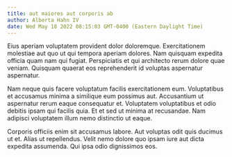 ```yaml
---
title: aut maiores aut corporis ab
author: Alberta Hahn IV
date: Wed May 18 2022 08:15:03 GMT-0400 (Eastern Daylight Time)
---
```

Eius aperiam voluptatem provident dolor doloremque. Exercitationem molestiae aut quo ut qui tempora aperiam dolores. Nam quisquam expedita officia quam nam qui fugiat. Perspiciatis et qui architecto rerum dolore quae veniam. Quisquam quaerat eos reprehenderit id voluptas aspernatur aspernatur.

 Nam neque quis facere voluptatum facilis exercitationem eum. Voluptatibus et accusamus minima a similique eum possimus aut. Accusantium ut aspernatur rerum eaque consequatur et. Voluptatem voluptatibus et odio debitis ipsam qui facilis quia. Et et sed ut minima at recusandae. Nam adipisci voluptatem illum nemo distinctio ut eaque.

 Corporis officiis enim sit accusamus labore. Aut voluptas odit quis ducimus ut et. Alias ut repellendus. Velit nemo dolore quo ipsam iure aut dicta expedita assumenda. Qui ipsa odio dignissimos eos.
